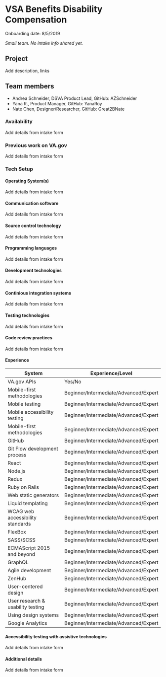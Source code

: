 # VSA Benefits Disability Compensation
Onboarding date: 8/5/2019

*Small team. No intake info shared yet.*

## Project
Add description, links

## Team members
* Andrea Schneider, DSVA Product Lead, GitHub: AZSchneider
* Yana R., Product Manager, GitHub: YanaRoy
* Nate Chen, Designer/Researcher, GitHub: Great2BNate


### Availability
Add details from intake form

### Previous work on VA.gov
Add details from intake form

### Tech Setup

#### Operating System(s)
Add details from intake form

#### Communication software
Add details from intake form

#### Source control technology
Add details from intake form

#### Programming languages
Add details from intake form

#### Development technologies
Add details from intake form

#### Continious integration systems
Add details from intake form

#### Testing technologies
Add details from intake form

#### Code review practices
Add details from intake form

#### Experience 
| System     | Experience/Level |
| ----------- | ----------- |
| VA.gov APIs      | Yes/No       |
| Mobile-first methodologies   | Beginner/Intermediate/Advanced/Expert |
| Mobile testing   | Beginner/Intermediate/Advanced/Expert |
| Mobile accessibility testing      | Beginner/Intermediate/Advanced/Expert |
| Mobile-first methodologies   | Beginner/Intermediate/Advanced/Expert |
| GitHub   | Beginner/Intermediate/Advanced/Expert |
| Git Flow development process      | Beginner/Intermediate/Advanced/Expert |
| React   | Beginner/Intermediate/Advanced/Expert |
| Node.js   | Beginner/Intermediate/Advanced/Expert |
| Redux      | Beginner/Intermediate/Advanced/Expert |
| Ruby on Rails   | Beginner/Intermediate/Advanced/Expert |
| Web static generators   | Beginner/Intermediate/Advanced/Expert |
| Liquid templating  | Beginner/Intermediate/Advanced/Expert |
| WCAG web accessibility standards  | Beginner/Intermediate/Advanced/Expert |
| FlexBox      | Beginner/Intermediate/Advanced/Expert |
| SASS/SCSS   | Beginner/Intermediate/Advanced/Expert |
| ECMAScript 2015 and beyond   | Beginner/Intermediate/Advanced/Expert |
| GraphQL | Beginner/Intermediate/Advanced/Expert |
| Agile development      | Beginner/Intermediate/Advanced/Expert |
| ZenHub   | Beginner/Intermediate/Advanced/Expert |
| User-centered design   | Beginner/Intermediate/Advanced/Expert |
| User research & usability testing | Beginner/Intermediate/Advanced/Expert |
| Using design systems    | Beginner/Intermediate/Advanced/Expert |
| Google Analytics  | Beginner/Intermediate/Advanced/Expert |

#### Accessibility testing with assistive technologies
Add details from intake form

#### Additional details
Add details from intake form





